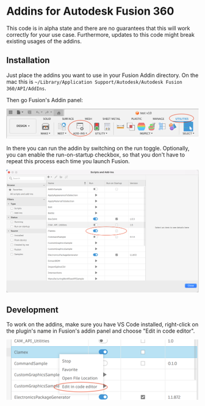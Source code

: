 # Addins for Autodesk Fusion 360

This code is in alpha state and there are no guarantees that this will work correctly for your use case.
Furthermore, updates to this code might break existing usages of the addins.

## Installation

Just place the addins you want to use in your Fusion Addin directory. On the mac this is `~/Library/Application Support/Autodesk/Autodesk Fusion 360/API/AddIns`.

Then go Fusion's Addin panel:

![](img/doc1.png)

In there you can run the addin by switching on the run toggle. Optionally, you can enable the run-on-startup checkbox, so that you don't have to repeat this process each time you launch Fusion.

![](img/doc2.png)

## Development

To work on the addins, make sure you have VS Code installed, right-click on the plugin's name in Fusion's addin panel and choose "Edit in code editor".

![](img/doc3.png)
